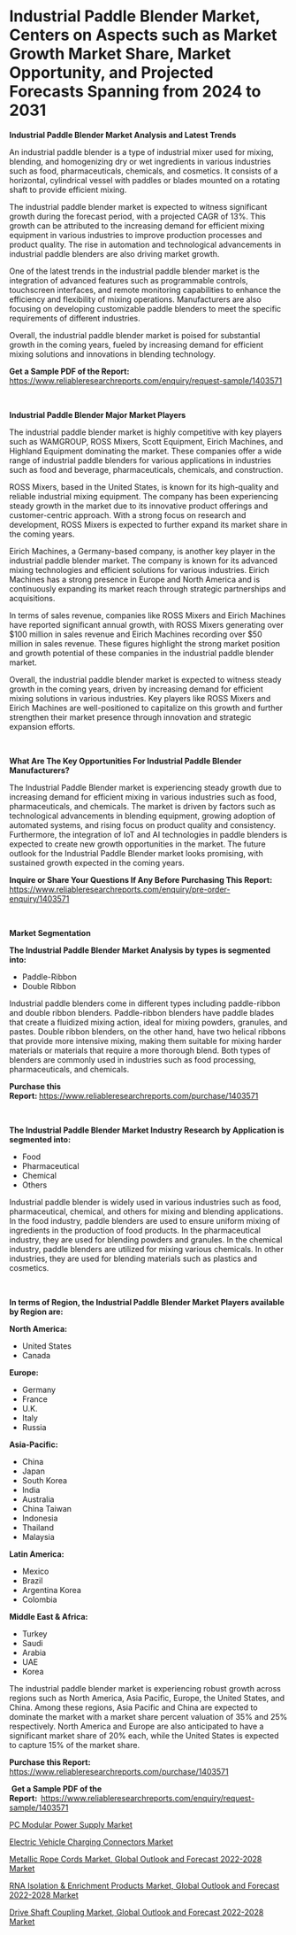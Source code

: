 <p><h1>Industrial Paddle Blender Market, Centers on Aspects such as Market Growth Market Share, Market Opportunity, and Projected Forecasts Spanning from 2024 to 2031</h1></p><p><strong>Industrial Paddle Blender Market Analysis and Latest Trends</strong></p>
<p><p>An industrial paddle blender is a type of industrial mixer used for mixing, blending, and homogenizing dry or wet ingredients in various industries such as food, pharmaceuticals, chemicals, and cosmetics. It consists of a horizontal, cylindrical vessel with paddles or blades mounted on a rotating shaft to provide efficient mixing.</p><p>The industrial paddle blender market is expected to witness significant growth during the forecast period, with a projected CAGR of 13%. This growth can be attributed to the increasing demand for efficient mixing equipment in various industries to improve production processes and product quality. The rise in automation and technological advancements in industrial paddle blenders are also driving market growth.</p><p>One of the latest trends in the industrial paddle blender market is the integration of advanced features such as programmable controls, touchscreen interfaces, and remote monitoring capabilities to enhance the efficiency and flexibility of mixing operations. Manufacturers are also focusing on developing customizable paddle blenders to meet the specific requirements of different industries.</p><p>Overall, the industrial paddle blender market is poised for substantial growth in the coming years, fueled by increasing demand for efficient mixing solutions and innovations in blending technology.</p></p>
<p><strong>Get a Sample PDF of the Report:&nbsp;</strong> <a href="https://www.reliableresearchreports.com/enquiry/request-sample/1403571">https://www.reliableresearchreports.com/enquiry/request-sample/1403571</a></p>
<p>&nbsp;</p>
<p><strong>Industrial Paddle Blender Major Market Players</strong></p>
<p><p>The industrial paddle blender market is highly competitive with key players such as WAMGROUP, ROSS Mixers, Scott Equipment, Eirich Machines, and Highland Equipment dominating the market. These companies offer a wide range of industrial paddle blenders for various applications in industries such as food and beverage, pharmaceuticals, chemicals, and construction.</p><p>ROSS Mixers, based in the United States, is known for its high-quality and reliable industrial mixing equipment. The company has been experiencing steady growth in the market due to its innovative product offerings and customer-centric approach. With a strong focus on research and development, ROSS Mixers is expected to further expand its market share in the coming years.</p><p>Eirich Machines, a Germany-based company, is another key player in the industrial paddle blender market. The company is known for its advanced mixing technologies and efficient solutions for various industries. Eirich Machines has a strong presence in Europe and North America and is continuously expanding its market reach through strategic partnerships and acquisitions.</p><p>In terms of sales revenue, companies like ROSS Mixers and Eirich Machines have reported significant annual growth, with ROSS Mixers generating over $100 million in sales revenue and Eirich Machines recording over $50 million in sales revenue. These figures highlight the strong market position and growth potential of these companies in the industrial paddle blender market.</p><p>Overall, the industrial paddle blender market is expected to witness steady growth in the coming years, driven by increasing demand for efficient mixing solutions in various industries. Key players like ROSS Mixers and Eirich Machines are well-positioned to capitalize on this growth and further strengthen their market presence through innovation and strategic expansion efforts.</p></p>
<p>&nbsp;</p>
<p><strong>What Are The Key Opportunities For Industrial Paddle Blender Manufacturers?</strong></p>
<p><p>The Industrial Paddle Blender market is experiencing steady growth due to increasing demand for efficient mixing in various industries such as food, pharmaceuticals, and chemicals. The market is driven by factors such as technological advancements in blending equipment, growing adoption of automated systems, and rising focus on product quality and consistency. Furthermore, the integration of IoT and AI technologies in paddle blenders is expected to create new growth opportunities in the market. The future outlook for the Industrial Paddle Blender market looks promising, with sustained growth expected in the coming years.</p></p>
<p><strong>Inquire or Share Your Questions If Any Before Purchasing This Report:</strong> <a href="https://www.reliableresearchreports.com/enquiry/pre-order-enquiry/1403571">https://www.reliableresearchreports.com/enquiry/pre-order-enquiry/1403571</a></p>
<p>&nbsp;</p>
<p><strong>Market Segmentation</strong></p>
<p><strong>The Industrial Paddle Blender Market Analysis by types is segmented into:</strong></p>
<p><ul><li>Paddle-Ribbon</li><li>Double Ribbon</li></ul></p>
<p><p>Industrial paddle blenders come in different types including paddle-ribbon and double ribbon blenders. Paddle-ribbon blenders have paddle blades that create a fluidized mixing action, ideal for mixing powders, granules, and pastes. Double ribbon blenders, on the other hand, have two helical ribbons that provide more intensive mixing, making them suitable for mixing harder materials or materials that require a more thorough blend. Both types of blenders are commonly used in industries such as food processing, pharmaceuticals, and chemicals.</p></p>
<p><strong>Purchase this Report:&nbsp;</strong><a href="https://www.reliableresearchreports.com/purchase/1403571">https://www.reliableresearchreports.com/purchase/1403571</a></p>
<p>&nbsp;</p>
<p><strong>The Industrial Paddle Blender Market Industry Research by Application is segmented into:</strong></p>
<p><ul><li>Food</li><li>Pharmaceutical</li><li>Chemical</li><li>Others</li></ul></p>
<p><p>Industrial paddle blender is widely used in various industries such as food, pharmaceutical, chemical, and others for mixing and blending applications. In the food industry, paddle blenders are used to ensure uniform mixing of ingredients in the production of food products. In the pharmaceutical industry, they are used for blending powders and granules. In the chemical industry, paddle blenders are utilized for mixing various chemicals. In other industries, they are used for blending materials such as plastics and cosmetics.</p></p>
<p>&nbsp;</p>
<p><strong>In terms of Region, the Industrial Paddle Blender Market Players available by Region are:</strong></p>
<p>
    <p> <strong> North America: </strong>
        <ul>
            <li>United States</li>
            <li>Canada</li>
        </ul>
        </p> 
    <p> <strong> Europe: </strong>
        <ul>
            <li>Germany</li>
            <li>France</li>
            <li>U.K.</li>
            <li>Italy</li>
            <li>Russia</li>
        </ul>
        </p> 
    <p> <strong> Asia-Pacific: </strong>
        <ul>
            <li>China</li>
            <li>Japan</li>
            <li>South Korea</li>
            <li>India</li>
            <li>Australia</li>
            <li>China Taiwan</li>
            <li>Indonesia</li>
            <li>Thailand</li>
            <li>Malaysia</li>
        </ul>
        </p> 
    <p> <strong> Latin America: </strong>
        <ul>
            <li>Mexico</li>
            <li>Brazil</li>
            <li>Argentina Korea</li>
            <li>Colombia</li>
        </ul>
        </p> 
    <p> <strong> Middle East & Africa: </strong>
        <ul>
            <li>Turkey</li>
            <li>Saudi</li>
            <li>Arabia</li>
            <li>UAE</li>
            <li>Korea</li>
        </ul>
    </p>
    </p>
<p><p>The industrial paddle blender market is experiencing robust growth across regions such as North America, Asia Pacific, Europe, the United States, and China. Among these regions, Asia Pacific and China are expected to dominate the market with a market share percent valuation of 35% and 25% respectively. North America and Europe are also anticipated to have a significant market share of 20% each, while the United States is expected to capture 15% of the market share.</p></p>
<p><strong>Purchase this Report: </strong><a href="https://www.reliableresearchreports.com/purchase/1403571">https://www.reliableresearchreports.com/purchase/1403571</a></p>
<p>&nbsp;<strong>Get a Sample PDF of the Report:&nbsp;&nbsp;</strong><a href="https://www.reliableresearchreports.com/enquiry/request-sample/1403571">https://www.reliableresearchreports.com/enquiry/request-sample/1403571</a></p>
<p><strong></strong></p>
<p><p><a href="https://view.publitas.com/reportprime-1/pc-modular-power-supply-market-insights-market-players-and-forecast-till-2031/">PC Modular Power Supply Market</a></p><p><a href="https://view.publitas.com/reportprime-1/electric-vehicle-charging-connectors-market-provides-a-comprehensive-analysis-including-a-macro-overview-of-the-market-as-well-as-micro-details-such-as-market-size-and-competitive-landscape/">Electric Vehicle Charging Connectors Market</a></p><p><a href="https://automatic-knee-4c7.notion.site/Metallic-Rope-Cords-Market-Global-Outlook-and-Forecast-2022-2028-Market-Size-Global-Industry-Overv-bb2d058ad4eb427b9b6c0ab868142340">Metallic Rope Cords Market, Global Outlook and Forecast 2022-2028 Market</a></p><p><a href="https://pretty-mail-caf.notion.site/RNA-Isolation-Enrichment-Products-Market-Global-Outlook-and-Forecast-2022-2028-Market-Size-Reflec-43018985d974416895ee63f3efc5fd43">RNA Isolation & Enrichment Products Market, Global Outlook and Forecast 2022-2028 Market</a></p><p><a href="https://woozy-pyroraptor-a1f.notion.site/Drive-Shaft-Coupling-Market-Global-Outlook-and-Forecast-2022-2028-Market-Research-Report-The-Key-T-1a9e6586a2394a528821d08b03561201">Drive Shaft Coupling Market, Global Outlook and Forecast 2022-2028 Market</a></p></p>